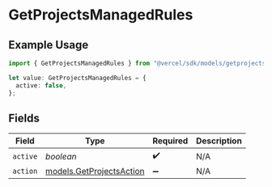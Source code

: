 # GetProjectsManagedRules

## Example Usage

```typescript
import { GetProjectsManagedRules } from "@vercel/sdk/models/getprojectsop.js";

let value: GetProjectsManagedRules = {
  active: false,
};
```

## Fields

| Field                                                      | Type                                                       | Required                                                   | Description                                                |
| ---------------------------------------------------------- | ---------------------------------------------------------- | ---------------------------------------------------------- | ---------------------------------------------------------- |
| `active`                                                   | *boolean*                                                  | :heavy_check_mark:                                         | N/A                                                        |
| `action`                                                   | [models.GetProjectsAction](../models/getprojectsaction.md) | :heavy_minus_sign:                                         | N/A                                                        |